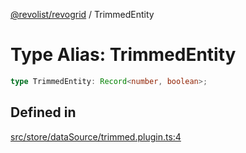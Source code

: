 [@revolist/revogrid](README.md) / TrimmedEntity

# Type Alias: TrimmedEntity

```ts
type TrimmedEntity: Record<number, boolean>;
```

## Defined in

[src/store/dataSource/trimmed.plugin.ts:4](https://github.com/revolist/revogrid/blob/1d7f63e049242097564b7da6ec33fe3875543951/src/store/dataSource/trimmed.plugin.ts#L4)
